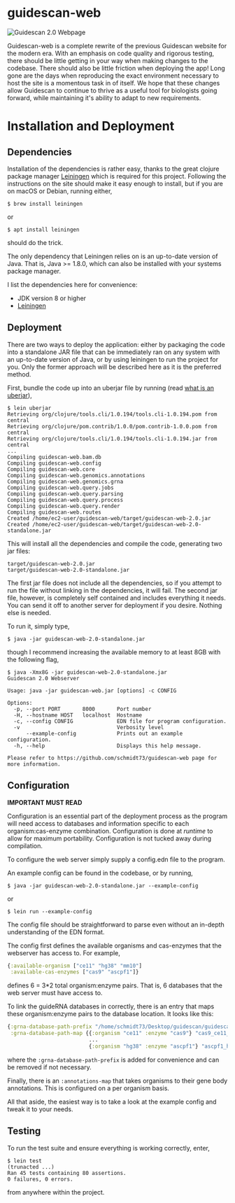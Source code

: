 # guidescan-web

![Guidescan 2.0 Webpage](https://i.imgur.com/KEps36y.png)

Guidescan-web is a complete rewrite of the previous Guidescan website
for the modern era. With an emphasis on code quality and rigorous
testing, there should be little getting in your way when making
changes to the codebase. There should also be little friction when
deploying the app! Long gone are the days when reproducing the exact
environment necessary to host the site is a momentous task in of
itself. We hope that these changes allow Guidescan to continue to
thrive as a useful tool for biologists going forward, while
maintaining it's ability to adapt to new requirements.

# Installation and Deployment

## Dependencies

Installation of the dependencies is rather easy, thanks to the great
clojure package manager [Leiningen](https://leiningen.org/
"Leiningen") which is required for this project. Following the
instructions on the site should make it easy enough to install, but if
you are on macOS or Debian, running either,

``` shell
$ brew install leiningen
```

or 

``` shell
$ apt install leiningen
```

should do the trick. 

The only dependency that Leiningen relies on is an up-to-date version
of Java. That is, Java >= 1.8.0, which can also be installed with your
systems package manager.

I list the dependencies here for convenience:

- JDK version 8 or higher
- [Leiningen](https://leiningen.org/ "Leiningen")

## Deployment

There are two ways to deploy the application: either by packaging the
code into a standalone JAR file that can be immediately ran on any
system with an up-to-date version of Java, or by using leiningen to
run the project for you. Only the former approach will be described
here as it is the preferred method.

First, bundle the code up into an uberjar file by running (read 
[what is an uberjar](https://stackoverflow.com/questions/11947037/what-is-an-uber-jar 
"what is an uberjar")),

``` shell
$ lein uberjar
Retrieving org/clojure/tools.cli/1.0.194/tools.cli-1.0.194.pom from central
Retrieving org/clojure/pom.contrib/1.0.0/pom.contrib-1.0.0.pom from central
Retrieving org/clojure/tools.cli/1.0.194/tools.cli-1.0.194.jar from central
...
Compiling guidescan-web.bam.db
Compiling guidescan-web.config
Compiling guidescan-web.core
Compiling guidescan-web.genomics.annotations
Compiling guidescan-web.genomics.grna
Compiling guidescan-web.query.jobs
Compiling guidescan-web.query.parsing
Compiling guidescan-web.query.process
Compiling guidescan-web.query.render
Compiling guidescan-web.routes
Created /home/ec2-user/guidescan-web/target/guidescan-web-2.0.jar
Created /home/ec2-user/guidescan-web/target/guidescan-web-2.0-standalone.jar
```

This will install all the dependencies and compile the code, generating
two jar files:

``` shell
target/guidescan-web-2.0.jar
target/guidescan-web-2.0-standalone.jar
```

The first jar file does not include all the dependencies, so if you
attempt to run the file without linking in the dependencies, it will
fail. The second jar file, however, is completely self contained and
includes everything it needs. You can send it off to another server
for deployment if you desire. Nothing else is needed.

To run it, simply type,

``` shell
$ java -jar guidescan-web-2.0-standalone.jar
```

though I recommend increasing the available memory to at least 8GB with the following flag,

``` shell
$ java -Xmx8G -jar guidescan-web-2.0-standalone.jar
Guidescan 2.0 Webserver

Usage: java -jar guidescan-web.jar [options] -c CONFIG 

Options:
  -p, --port PORT       8000       Port number
  -H, --hostname HOST   localhost  Hostname
  -c, --config CONFIG              EDN file for program configuration.
  -v                               Verbosity level
      --example-config             Prints out an example configuration.
  -h, --help                       Displays this help message.

Please refer to https://github.com/schmidt73/guidescan-web page for more information.
```

## Configuration

**IMPORTANT MUST READ**

Configuration is an essential part of the deployment process as the
program will need access to databases and information specific to each
organism:cas-enzyme combination. Configuration is done at *runtime* to
allow for maximum portability. Configuration is not tucked away during
compilation.

To configure the web server simply supply a config.edn file to the
program.

An example config can be found in the codebase, or by running,

``` shell
$ java -jar guidescan-web-2.0-standalone.jar --example-config 
```

or

```shell
$ lein run --example-config
```

The config file should be straightforward to parse even without
an in-depth understanding of the EDN format.

The config first defines the available organisms and cas-enzymes that
the webserver has access to. For example,

``` clojure
{:available-organism ["ce11" "hg38" "mm10"]
 :available-cas-enzymes ["cas9" "ascpf1"]}
```

defines 6 = 3*2 total organism:enzyme pairs. That is, 6 databases that
the web server must have access to.

To link the guideRNA databases in correctly, there is an entry that
maps these organism:enzyme pairs to the database location. It looks
like this:

``` clojure
{:grna-database-path-prefix "/home/schmidt73/Desktop/guidescan/guidescan-website/database"
 :grna-database-path-map {{:organism "ce11" :enzyme "cas9"} "cas9_ce11_all_guides.bam"
                          ...
                          {:organism "hg38" :enzyme "ascpf1"} "ascpf1_hg38_all_guides.bam"}}
```

where the `:grna-database-path-prefix` is added for convenience and
can be removed if not necessary.

Finally, there is an `:annotations-map` that takes organisms to their
gene body annotations. This is configured on a per organism basis.

All that aside, the easiest way is to take a look at the example
config and tweak it to your needs.

## Testing

To run the test suite and ensure everything is working correctly,
enter,

``` shell
$ lein test
(trunacted ...)
Ran 45 tests containing 80 assertions.
0 failures, 0 errors.
```

from anywhere within the project.
